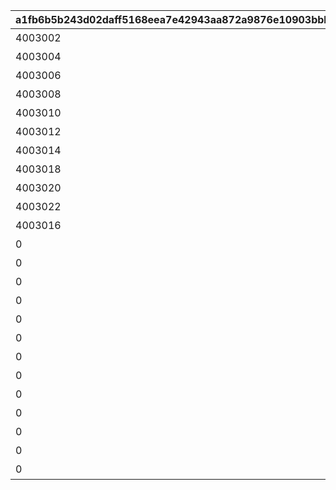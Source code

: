 |a1fb6b5b243d02daff5168eea7e42943aa872a9876e10903bbb89606473828c8|9edf596e92d30ba69baa684acea17de8437124f6172d316c4a0310af0374606e|a5a05819b426691194fe3f3f9428e76d4969a08b51c80cd72527181092c8ead8|bec53a5b4b80573fbcb64cba6e45915705675a8e7510aebdbbb8a6384c8fc221|e1000ea87f56742f6670138051768b58344fd7f9ece2aa6fd6a926873fee2d2b|2a9b46ed81873db45cd5d0e7554b8d538dfd7ad43c2e2383664aba6dba8d5090|e733ef4dd8ef7450624eace0b0938f32985e2f60be737253969c34aa4b558786|dc09940e2e257b0f6d30ea3ab25252c3632de4588fc277b582f26375a46183b3|01b865f8174733af67c90d68a01ca0eca85d277b16c338c4c0d76384897f4097|d7c2a602cafc197980575d4c4108ab724d80a793565cbc4c202caf2f53948cbd|e15907f42c1078832f95b0e7c811a8c20abea9c56e9d3f540acd6371220d47d5|cfb45c3b1bd3ae0c48fd72804fe3b7d472f9e0110f8bbad9e40bf567ae3499f2|cbf5d30d29d17478bd50c3011e75e6e7bec40ebc0f8c561bc209f917bbb51e68|463327031740b6b688a471259f05df038a7817b835fce34f238e5985d0cec049|3511dbaad39a927203350f3a4cc2a105e2e413d2db520bdf3e518b2d04f01fcc|
| --- | --- | --- | --- | --- | --- | --- | --- | --- | --- | --- | --- | --- | --- | --- |
|4003002|31001|0|195|雲をつらぬく山脈|200010|11002012|45|400|4003001|1|501010001|雲海の山脈|10|400|
|4003004|31002|0|-110|深い森の奥に存在する1本の大樹|200020|11005013|30|300|4003003|1|501010002|密林の大樹|10|300|
|4003006|31003|0|-570|断崖絶壁で発見された遺跡|200030|11007014|-190|200|4003005|1|501010003|断崖の遺跡|10|200|
|4003008|31004|0|750|大海原にそびえる謎の巨塔|200040|11011017|-30|100|4003007|1|501010004|蒼海の孤塔|10|100|
|4003010|31005|0|465|瘴気渦巻く常闇の孤峰|200050|11014014|20|100|4003009|1|501010005|毒瘴の闇稜|10|100|
|4003012|31006|0|360|厳峰に佇む竜の寝床|200060|11026014|90|100|4003011|1|501010006|緑竜の骸嶺|10|100|
|4003014|31007|0|130|天空の番人が静かに眠る聖城|200070|11035014|90|100|4003013|1|501010007|天上の浮城|10|100|
|4003018|31008|0|-50|砂の大瀑布が落ちゆく果ての都|200080|11047014|120|100|4003017|1|501010008|砂瀑の底都|10|100|
|4003020|31009|0|-360|紺碧の底に君臨する海王の城砦|200090|11057014|70|100|4003019|1|501010009|紺碧の王砦|10|100|
|4003022|31010|0|0|四季彩りし霊狐の仙境|0|11062014|0|0|4003021|1|501010010|四彩の霊峰|10|100|
|4003016|32001|31006|0|期間限定ダンジョンの踏破に挑戦|0|0|0|100|4003015|1|0|スペシャルダンジョン|10|100|
|0|32002|31006|0|期間限定ダンジョンの踏破に挑戦|0|0|0|100|0|1|0|スペシャルダンジョン|10|100|
|0|32003|31006|0|期間限定ダンジョンの踏破に挑戦|0|0|0|100|0|1|0|スペシャルダンジョン|10|100|
|0|32004|31006|0|期間限定ダンジョンの踏破に挑戦|0|0|0|100|0|1|0|スペシャルダンジョン|10|100|
|0|32005|31006|0|期間限定ダンジョンの踏破に挑戦|0|0|0|100|0|1|0|スペシャルダンジョン|10|100|
|0|32006|31006|0|期間限定ダンジョンの踏破に挑戦|0|0|0|100|0|1|0|スペシャルダンジョン|10|100|
|0|32007|31006|0|期間限定ダンジョンの踏破に挑戦|0|0|0|100|0|1|0|スペシャルダンジョン|10|100|
|0|32008|31006|0|期間限定ダンジョンの踏破に挑戦|0|0|0|100|0|1|0|スペシャルダンジョン|10|100|
|0|32009|31006|0|期間限定ダンジョンの踏破に挑戦|0|0|0|100|0|1|0|スペシャルダンジョン|10|100|
|0|32010|31006|0|期間限定ダンジョンの踏破に挑戦|0|0|0|100|0|1|0|スペシャルダンジョン|10|100|
|0|32011|31006|0|期間限定ダンジョンの踏破に挑戦|0|0|0|100|0|1|0|スペシャルダンジョン|10|100|
|0|32012|31006|0|期間限定ダンジョンの踏破に挑戦|0|0|0|100|0|1|0|スペシャルダンジョン|10|100|
|0|32013|31006|0|期間限定ダンジョンの踏破に挑戦|0|0|0|100|0|1|0|スペシャルダンジョン|10|100|
|0|32014|31006|0|期間限定ダンジョンの踏破に挑戦|0|0|0|100|0|1|0|スペシャルダンジョン|10|100|